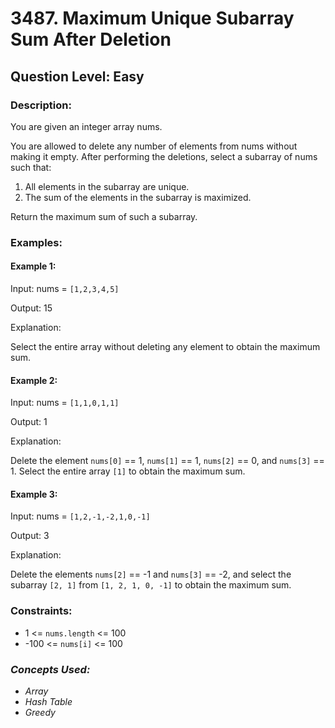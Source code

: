 # 3487. Maximum Unique Subarray Sum After Deletion
## Question Level: Easy
### Description:
You are given an integer array nums.

You are allowed to delete any number of elements from nums without making it empty. After performing the deletions, select a subarray of nums such that:
1. All elements in the subarray are unique.
2. The sum of the elements in the subarray is maximized.

Return the maximum sum of such a subarray.

### Examples:
#### Example 1:

Input: nums = `[1,2,3,4,5]`

Output: 15

Explanation:

Select the entire array without deleting any element to obtain the maximum sum.

#### Example 2:

Input: nums = `[1,1,0,1,1]`

Output: 1

Explanation:

Delete the element `nums[0]` == 1, `nums[1]` == 1, `nums[2]` == 0, and `nums[3]` == 1. Select the entire array `[1]` to obtain the maximum sum.

#### Example 3:

Input: nums = `[1,2,-1,-2,1,0,-1]`

Output: 3

Explanation:

Delete the elements `nums[2]` == -1 and `nums[3]` == -2, and select the subarray `[2, 1]` from `[1, 2, 1, 0, -1]` to obtain the maximum sum.

### Constraints:

- 1 <= `nums.length` <= 100
- -100 <= `nums[i]` <= 100

### <i>Concepts Used:
- Array
- Hash Table
- Greedy</i>